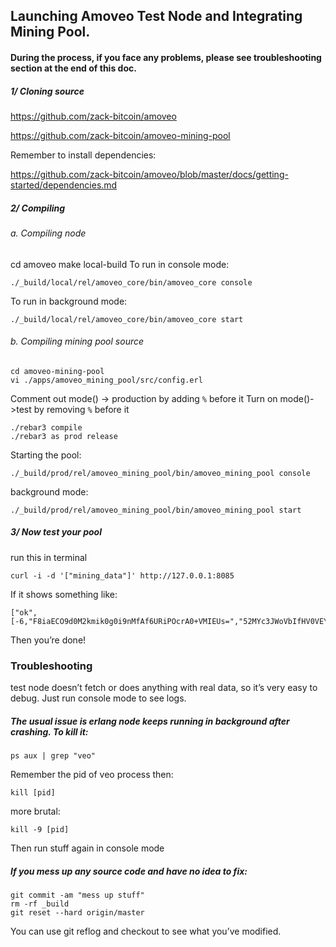 
## Launching Amoveo Test Node and Integrating Mining Pool.

#### During the process, if you face any problems, please see troubleshooting section at the end of this doc.

##### 1/ Cloning source
https://github.com/zack-bitcoin/amoveo

https://github.com/zack-bitcoin/amoveo-mining-pool

Remember to install dependencies:

https://github.com/zack-bitcoin/amoveo/blob/master/docs/getting-started/dependencies.md

##### 2/ Compiling
###### a. Compiling node
cd amoveo
make local-build
To run in console mode:
```
./_build/local/rel/amoveo_core/bin/amoveo_core console
```
To run in background mode:
```
./_build/local/rel/amoveo_core/bin/amoveo_core start
```

###### b. Compiling mining pool source
```
cd amoveo-mining-pool
vi ./apps/amoveo_mining_pool/src/config.erl
```
Comment out mode() -> production by adding `%` before it
Turn on mode()->test by removing `%` before it
```
./rebar3 compile
./rebar3 as prod release
```

Starting the pool:
```
./_build/prod/rel/amoveo_mining_pool/bin/amoveo_mining_pool console
```
background mode:
```
./_build/prod/rel/amoveo_mining_pool/bin/amoveo_mining_pool start
```
##### 3/ Now test your pool
run this in terminal
```
curl -i -d '["mining_data"]' http://127.0.0.1:8085
```
If it shows something like:
```
["ok",[-6,"F8iaECO9d0M2kmik0g0i9nMfAf6URiPOcrA0+VMIEUs=","52MYc3JWoVbIfHV0VEYTWqH/uf+R+qk=",257]]
```
Then you’re done!

### Troubleshooting
test node doesn’t fetch or does anything with real data, so it’s very easy to debug. Just run console mode to see logs. 
##### The usual issue is erlang node keeps running in background after crashing. To kill it:
```
ps aux | grep "veo"
```
Remember the pid of veo process then:
```
kill [pid]
```
more brutal:
```
kill -9 [pid]
```
Then run stuff again in console mode

##### If you mess up any source code and have no idea to fix:
```
git commit -am "mess up stuff"
rm -rf _build
git reset --hard origin/master
```
You can use git reflog and checkout to see what you’ve modified.
